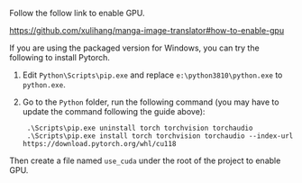 Follow the follow link to enable GPU.

<https://github.com/xulihang/manga-image-translator#how-to-enable-gpu>


If you are using the packaged version for Windows, you can try the following to install Pytorch.


1. Edit `Python\Scripts\pip.exe` and replace `e:\python3810\python.exe` to `python.exe`.
2. Go to the `Python` folder, run the following command (you may have to update the command following the guide above):

   ```
    .\Scripts\pip.exe uninstall torch torchvision torchaudio
    .\Scripts\pip.exe install torch torchvision torchaudio --index-url https://download.pytorch.org/whl/cu118
   ```

Then create a file named `use_cuda` under the root of the project to enable GPU.
